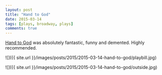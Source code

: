```yaml
---
layout: post
title: "Hand to God"
date: 2015-03-14
tags: [plays, broadway, plays]
comments: true
---
```

[Hand to God](http://handtogodbroadway.com) was absolutely fantastic, funny and demented. Highly recommended.

![]({{ site.url }}/images/posts/2015/2015-03-14-hand-to-god/playbill.jpg)

![]({{ site.url }}/images/posts/2015/2015-03-14-hand-to-god/outside.jpg)

